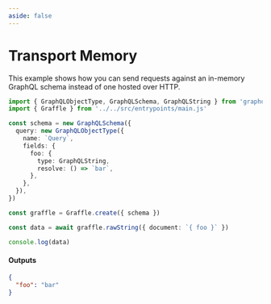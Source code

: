 ```yaml
---
aside: false
---
```


# Transport Memory

This example shows how you can send requests against an in-memory GraphQL schema instead of one hosted over HTTP.

<!-- dprint-ignore-start -->
```ts twoslash
import { GraphQLObjectType, GraphQLSchema, GraphQLString } from 'graphql'
import { Graffle } from '../../src/entrypoints/main.js'

const schema = new GraphQLSchema({
  query: new GraphQLObjectType({
    name: `Query`,
    fields: {
      foo: {
        type: GraphQLString,
        resolve: () => `bar`,
      },
    },
  }),
})

const graffle = Graffle.create({ schema })

const data = await graffle.rawString({ document: `{ foo }` })

console.log(data)
```
<!-- dprint-ignore-end -->

#### Outputs

<!-- dprint-ignore-start -->
```json
{
  "foo": "bar"
}
```
<!-- dprint-ignore-end -->
